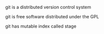 git is a distributed version control system 

git is free software distributed under the GPL 

git has mutable index called stage